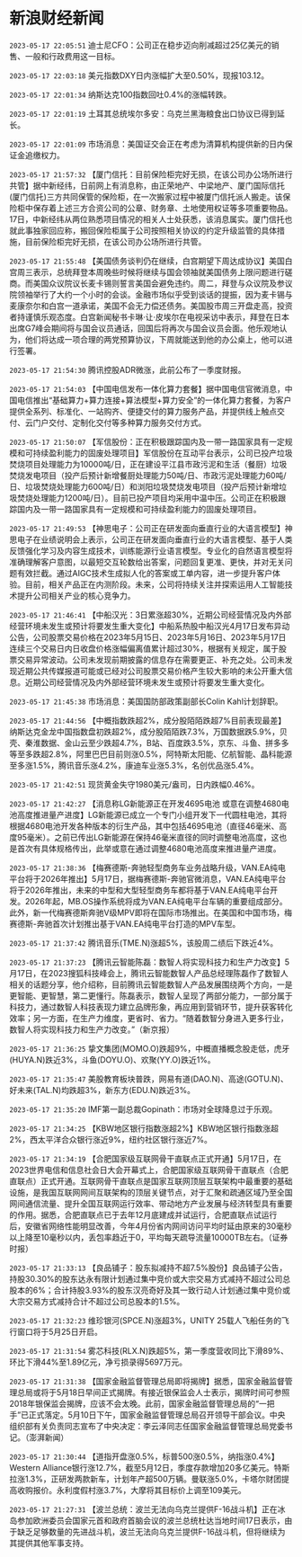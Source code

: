 # 新浪财经新闻
`2023-05-17 22:05:51` 迪士尼CFO：公司正在稳步迈向削减超过25亿美元的销售、一般和行政费用这一目标。

`2023-05-17 22:03:18` 美元指数DXY日内涨幅扩大至0.50%，现报103.12。

`2023-05-17 22:01:34` 纳斯达克100指数回吐0.4%的涨幅转跌。

`2023-05-17 22:01:19` 土耳其总统埃尔多安：乌克兰黑海粮食出口协议已得到延长。

`2023-05-17 22:01:09` 市场消息：美国证交会正在考虑为清算机构提供新的日内保证金追缴权力。

`2023-05-17 21:57:32` 【厦门信托：目前保险柜完好无损，在该公司办公场所进行共管】据中新经纬，日前网上有消息称，由正荣地产、中梁地产、厦门国际信托(厦门信托)三方共同保管的保险柜，在一次搬家过程中被厦门信托派人搬走。该保险柜中保存着上述三方合资公司的公章、财务章、土地使用权证等多项重要物品。17日，中新经纬从两位熟悉项目情况的相关人士处获悉，该消息属实。厦门信托也就此事独家回应称，搬回保险柜属于公司按照相关协议的约定升级监管的具体措施，目前保险柜完好无损，在该公司办公场所进行共管。

`2023-05-17 21:55:48` 【美国债务谈判仍在继续，白宫期望下周达成协议】美国白宫周三表示，总统拜登本周晚些时候将继续与国会领袖就美国债务上限问题进行磋商。而美国众议院议长麦卡锡则誓言美国会避免违约。周二，拜登与众议院及参议院领袖举行了大约一个小时的会谈。金融市场似乎受到谈话的提振，因为麦卡锡与麦康奈尔和白宫一道承诺，美国不会无力偿还债务。美国股市周三开盘走高，投资者持谨慎乐观态度。白宫新闻秘书卡琳·让·皮埃尔在电视采访中表示，拜登在日本出席G7峰会期间将与国会议员通话，回国后将再次与国会议员会面。他乐观地认为，他们将达成一项合理的两党预算协议，下周就能送到他的办公桌上，他可以进行签署。

`2023-05-17 21:54:30` 腾讯控股ADR微涨，此前公布了一季度财报。

`2023-05-17 21:54:03` 【中国电信发布一体化算力套餐】据中国电信官微消息，中国电信推出“基础算力+算力连接+算法模型+算力安全”的一体化算力套餐，为客户提供全系列、标准化、一站购齐、便捷交付的算力服务产品，并提供线上触点交付、云门户交付、定制化交付等多种算力服务交付方式。

`2023-05-17 21:50:07` 【军信股份：正在积极跟踪国内及一带一路国家具有一定规模和可持续盈利能力的固废处理项目】军信股份在互动平台表示，公司已投产垃圾焚烧项目处理能力为10000吨/日，正在建设平江县市政污泥和生活（餐厨）垃圾焚烧发电项目（投产后预计新增餐厨处理能力50吨/日、市政污泥处理能力60吨/日、垃圾焚烧处理能力600吨/日）和浏阳垃圾焚烧发电项目（投产后预计新增垃圾焚烧处理能力1200吨/日）。目前已投产项目均采用中温中压。公司正在积极跟踪国内及一带一路国家具有一定规模和可持续盈利能力的固废处理项目。

`2023-05-17 21:49:53` 【神思电子：公司正在研发面向垂直行业的大语言模型】神思电子在业绩说明会上表示，公司正在研发面向垂直行业的大语言模型、基于人类反馈强化学习及内容生成技术，训练能源行业语言模型。专业化的自然语言模型将准确理解客户意图，以最短交互轮数给出答案，问题回复更准、更快，并对无关问题有效拦截。通过AIGC技术生成拟人化的答案或工单内容，进一步提升客户体验。目前，相关产品正在内测阶段。未来，公司将持续关注并探索运用人工智能技术提升公司相关产业的核心竞争力。

`2023-05-17 21:46:41` 【中船汉光：3日累涨超30%，近期公司经营情况及内外部经营环境未发生或预计将要发生重大变化】中船系热股中船汉光4月17日发布异动公告，公司股票交易价格在2023年5月15日、2023年5月16日、2023年5月17日连续三个交易日内日收盘价格涨幅偏离值累计超过30%，根据有关规定，属于股票交易异常波动。公司未发现前期披露的信息存在需要更正、补充之处。公司未发现近期公共传媒报道可能或已经对公司股票交易价格产生较大影响的未公开重大信息。近期公司经营情况及内外部经营环境未发生或预计将要发生重大变化。

`2023-05-17 21:45:38` 市场消息：美国国防部政策副部长Colin Kahl计划辞职。

`2023-05-17 21:44:56` 【中概指数跌超2%，成分股陌陌跌超7%目前表现最差】纳斯达克金龙中国指数盘初跌超2%，成分股陌陌跌7.3%，万国数据跌5.9%，贝壳、秦淮数据、金山云至少跌超4.7%，B站、百度跌3.5%，京东、斗鱼、拼多多等至多跌超2.8%，阿里巴巴目前则涨0.5%，阿特斯太阳能、亿航智能、晶科能源至多涨1.5%，腾讯音乐涨4.2%，康迪车业涨5.3%，名创优品涨5.4%。

`2023-05-17 21:42:51` 现货黄金失守1980美元/盎司，日内跌幅0.46%。

`2023-05-17 21:42:27` 【消息称LG新能源正在开发4695电池 或意在调整4680电池高度推进量产进度】LG新能源已成立一个专门小组开发下一代圆柱电池，其将根据4680电池开发各种版本的衍生产品，其中包括4695电池（直径46毫米、高度95毫米）。之前已传出LG新能源在保持46毫米直径的同时调整电池高度，这也是首次有具体规格传出，此举或意在通过调整4680电池高度来推进量产进度。

`2023-05-17 21:38:36` 【梅赛德斯-奔驰轻型商务车业务战略升级，VAN.EA纯电平台将于2026年推出】5月17日，据梅赛德斯-奔驰官微消息，VAN.EA纯电平台将于2026年推出，未来的中型和大型轻型商务车都将基于VAN.EA纯电平台开发。2026年起，MB.OS操作系统将成为VAN.EA纯电平台车辆的重要组成部分。此外，新一代梅赛德斯奔驰V级MPV即将在国际市场推出。在美国和中国市场，梅赛德斯-奔驰首次计划推出基于VAN.EA纯电平台打造的MPV车型。

`2023-05-17 21:37:42` 腾讯音乐(TME.N)涨超5%，该股周二绩后下跌近4%。

`2023-05-17 21:37:23` 【腾讯云智能陈磊：数智人将实现科技力和生产力改变】5月17日，在2023搜狐科技峰会上，腾讯云智能数智人产品总经理陈磊作了数智人相关的话题分享，他介绍称，目前腾讯云智能数智人产品发展围绕两个方向，一是更智能、更智慧，第二更懂行。陈磊表示，数智人呈现了两部分能力，一部分属于科技力，通过数智人科技表现力建立品牌形象，再应用到营销环节，提升获客转化效率；另一方面，在生产力维度，更省时、省力。“随着数智分身进入更多行业，数智人将实现科技力和生产力改变。”（新京报）

`2023-05-17 21:36:25` 挚文集团(MOMO.O)跌超9%，中概直播概念股走低，虎牙(HUYA.N)跌近3%，斗鱼(DOYU.O)、欢聚(YY.O)跌近1%。

`2023-05-17 21:35:47` 美股教育板块普跌，网易有道(DAO.N)、高途(GOTU.N)、好未来(TAL.N)均跌超3%，新东方(EDU.N)跌近3%。

`2023-05-17 21:35:20` IMF第一副总裁Gopinath：市场对全球降息过于乐观。

`2023-05-17 21:34:25` 【KBW地区银行指数涨超2%】KBW地区银行指数涨超2%，西太平洋合众银行涨近9%，纽约社区银行涨近7%。

`2023-05-17 21:34:19` 【合肥国家级互联网骨干直联点正式开通】5月17日，在2023世界电信和信息社会日大会开幕式上，合肥国家级互联网骨干直联点（合肥直联点）正式开通。互联网骨干直联点是国家互联网顶层互联架构中最重要的基础设施，是我国互联网网间互联架构的顶层关键节点，对于汇聚和疏通区域乃至全国网间通信流量、提升全国互联网运行效率、带动地方产业发展与经济转型具有重要的作用。据悉，合肥直联点已于去年12月底建成并试运行，合肥直联点试运行后，安徽省网络性能明显改善，今年4月份省内网间访问平均时延由原来的30毫秒以上降至10毫秒以内，丢包率趋近于0，平均每天疏导流量10000TB左右。（证券时报）

`2023-05-17 21:33:13` 【良品铺子：股东拟减持不超7.5%股份】良品铺子公告，持股30.30%的股东达永有限计划通过集中竞价或大宗交易方式减持不超过公司总股本的6%；合计持股3.93%的股东汉亮奇好及其一致行动人计划通过集中竞价或大宗交易方式减持合计不超过公司总股本的1.5%。

`2023-05-17 21:32:23` 维珍银河(SPCE.N)涨超3%，UNITY 25载人飞船任务的飞行窗口将于5月25日开启。

`2023-05-17 21:31:54` 雾芯科技(RLX.N)跌超5%，第一季度营收同比下滑89%、环比下滑44%至1.89亿元，净亏损录得5697万元。

`2023-05-17 21:31:38` 【国家金融监督管理总局即将揭牌】据悉，国家金融监督管理总局或将于5月18日早间正式揭牌。有接近银保监会人士表示，揭牌时间可参照2018年银保监会揭牌，应该不会太晚。此前，国家金融监督管理总局的“一把手”已正式落定。5月10日下午，国家金融监督管理总局召开领导干部会议。中央组织部有关负责同志宣布了中央决定：李云泽同志任国家金融监督管理总局党委书记。（澎湃新闻）

`2023-05-17 21:30:44` 【道指开盘涨0.5%，标普500涨0.5%，纳指涨0.4%】Western Alliance银行涨12.7%，截至5月12日，季度存款增加20多亿美元。特斯拉涨1.3%，正研发两款新车，计划年产超500万辆。曼联涨5.0%，卡塔尔财团提高收购报价。永利度假村涨3.7%，大摩将其目标价上调至109美元。

`2023-05-17 21:27:31` 【波兰总统：波兰无法向乌克兰提供F-16战斗机】正在冰岛参加欧洲委员会国家元首和政府首脑会议的波兰总统杜达当地时间17日表示，由于缺乏足够数量的先进战斗机，波兰无法向乌克兰提供F-16战斗机，但将继续为其提供其他军事支持。

